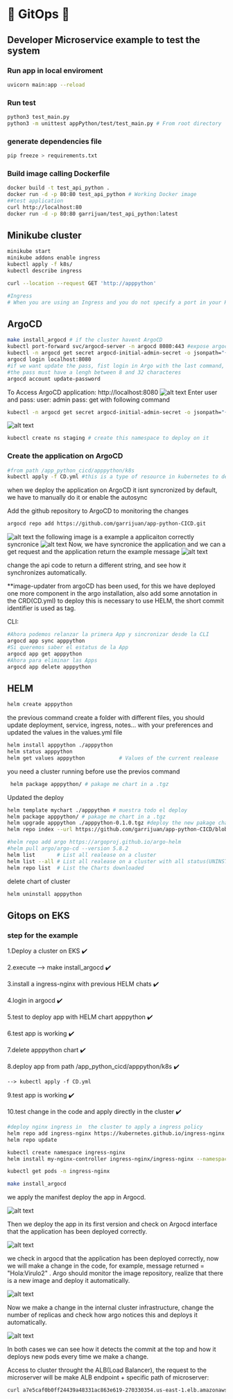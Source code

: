 
# :rocket: GitOps :rocket: 


## Developer Microservice example to test the system

### Run app in local enviroment
```sh
uvicorn main:app --reload
```
### Run test
```sh
python3 test_main.py
python3 -m unittest appPython/test/test_main.py # From root directory
```
### generate dependencies file
```sh
pip freeze > requirements.txt
```
### Build image calling Dockerfile
```sh
docker build -t test_api_python .
docker run -d -p 80:80 test_api_python # Working Docker image
##test application
curl http://localhost:80
docker run -d -p 80:80 garrijuan/test_api_python:latest
```

## Minikube cluster 
```sh
minikube start
minikube addons enable ingress
kubectl apply -f k8s/
kubectl describe ingress

curl --location --request GET 'http://apppython'

#Ingress
# When you are using an Ingress and you do not specify a port in your Http request, by default port 80 will be assumed for HTTP requests. This is because Ingress is usually configured to redirect HTTP requests to port 80 for internal Kubernetes services.
```

## ArgoCD 
```sh
make install_argocd # if the cluster havent ArgoCD
kubectl port-forward svc/argocd-server -n argocd 8080:443 #expose argocd app in localhost port 8080
kubectl -n argocd get secret argocd-initial-admin-secret -o jsonpath="{.data.password}" | base64 -d; echo #Return the pass
argocd login localhost:8080
#if we want update the pass, fist login in Argo with the last command, afterwards update the pass with the following command.
#the pass must have a lengh between 8 and 32 characteres
argocd account update-password
```
To Access ArgoCD application:
http://localhost:8080
![alt text](/documentation/argoLogin.png "ArgoCD-login")
Enter user and pass:
user: admin
pass: get with following command
```sh
kubectl -n argocd get secret argocd-initial-admin-secret -o jsonpath="{.data.password}" | base64 -d; echo
```
![alt text](/documentation/argoCDinterface.png "ArgoCD-interface")
```sh
kubectl create ns staging # create this namespace to deploy on it
```
### Create the application on ArgoCD
```sh
#from path /app_python_cicd/apppython/k8s
kubectl apply -f CD.yml #this is a type of resource in kubernetes to deploy application.
```
when we deploy the application on ArgoCD it isnt syncronized by default, we have to manually do it  or enable the autosync

Add the github repository to ArgoCD to monitoring the changes
```sh
argocd repo add https://github.com/garrijuan/app-python-CICD.git
```
![alt text](/documentation/argocd-repo.png "ArgoCD-repository")
the following image is a example a applicaiton correctly syncronice
![alt text](/documentation/appargocd.png "ArgoCD-app-syncronice")
Now, we have syncronice the application and we can a get request and the application return the example message
![alt text](/documentation/argoCommit1.png "ArgoCD-app-syncroniceV1")

change the api code to return a different string, and see how it synchronizes automatically.

**image-updater from argoCD has been used, for this we have deployed one more component in the argo installation, also add some annotation in the CRD(CD.yml)
to deploy this is necessary to use HELM, the short commit identifier is used as tag.

CLI:
```sh
#Ahora podemos relanzar la primera App y sincronizar desde la CLI
argocd app sync apppython
#Si queremos saber el estatus de la App
argocd app get apppython
#Ahora para eliminar las Apps
argocd app delete apppython
```

## HELM 
```sh 
helm create apppython
```

the previous command create a folder with different files, you should update deployment, service, ingress, notes... with your preferences and updated the values in the values.yml file

```sh
helm install apppython ./apppython 
helm status apppython               
helm get values apppython           # Values of the current realease
```

you need a cluster running before use the previos command

```sh
 helm package apppython/ # pakage me chart in a .tgz
```
Updated the deploy
```sh
helm template mychart ./apppython # muestra todo el deploy
helm package apppython/ # pakage me chart in a .tgz
helm upgrade apppython ./apppython-0.1.0.tgz #deploy the new pakage chart
helm repo index --url https://github.com/garrijuan/app-python-CICD/blob/main/HELM/apppython/charts/ .
```
```sh
#helm repo add argo https://argoproj.github.io/argo-helm
#helm pull argo/argo-cd --version 5.8.2
helm list       # List all realease on a cluster
helm list --all # List all realease on a cluster with all status(UNINSTALLED;DEPLOYED, etc)
helm repo list  # List the Charts downloaded
```

delete chart of cluster
```sh
helm uninstall apppython
```


## Gitops on EKS

### step for the example
1.Deploy a cluster on EKS                                        :heavy_check_mark:

2.execute --> make install_argocd                                :heavy_check_mark:

3.install a ingress-nginx with previous HELM chats               :heavy_check_mark:

4.login in argocd                                                :heavy_check_mark:

5.test to deploy app with HELM chart apppython                   :heavy_check_mark:

6.test app is working                                            :heavy_check_mark:

7.delete apppython chart                                         :heavy_check_mark:

8.deploy app from path /app_python_cicd/apppython/k8s            :heavy_check_mark:

    --> kubectl apply -f CD.yml 

9.test app is working                                            :heavy_check_mark:

10.test change in the code and apply directly in the cluster     :heavy_check_mark:

```sh
#deploy nginx ingress in  the cluster to apply a ingress policy
helm repo add ingress-nginx https://kubernetes.github.io/ingress-nginx
helm repo update

kubectl create namespace ingress-nginx
helm install my-nginx-controller ingress-nginx/ingress-nginx --namespace ingress-nginx

kubectl get pods -n ingress-nginx

make install_argocd 
```

we apply the manifest deploy the app in Argocd.

![alt text](/documentation/LENS.png "ArgoCD-LENS")

Then we deploy the app in its first version and check on Argocd interface that the application has been deployed correctly.

![alt text](/documentation/argoEKS1.png "ArgoCD-EKS1")

we check in argocd that the application has been deployed correctly, now we will make a change in the code, for example, message returned = "Hola:Virulo2" . Argo should monitor the image repository, realize that there is a new image and deploy it automatically.

![alt text](/documentation/argoEKS2.png "ArgoCD-EKS1")

Now we make a change in the internal cluster infrastructure, change the number of replicas and check how argo notices this and deploys it automatically.

![alt text](/documentation/argoinfra.png "ArgoCD-infra")

In both cases we can see how it detects the commit at the top and how it deploys new pods every time we make a change.


Access to cluster throught the ALB(Load Balancer), the request to the microserver will be make ALB endpoint + specific path of microserver:
```sh
curl a7e5caf0b0ff24439a48331ac863e619-270330354.us-east-1.elb.amazonaws.com/api
```





